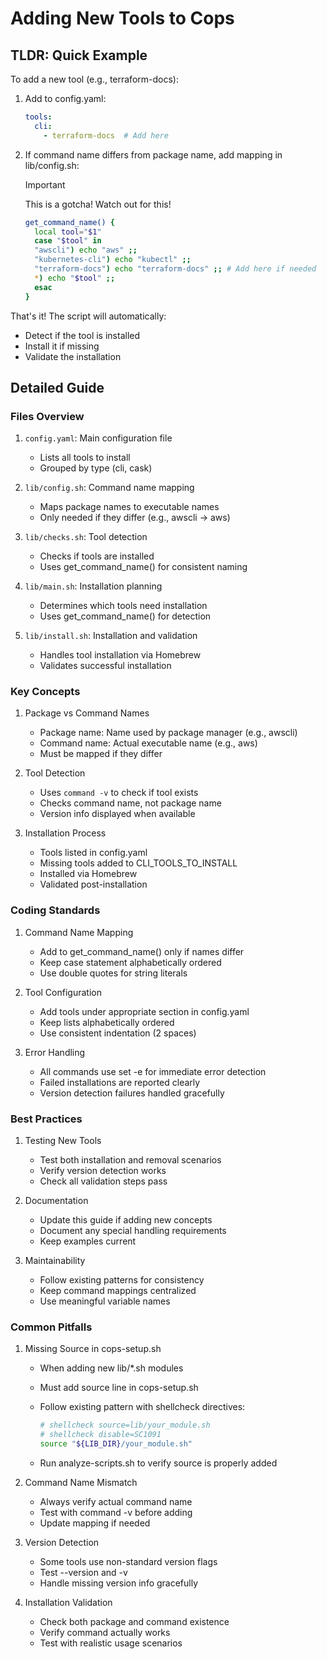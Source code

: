 # Adding New Tools to Cops

## TLDR: Quick Example

To add a new tool (e.g., terraform-docs):

1. Add to config.yaml:

    ```yaml
    tools:
      cli:
        - terraform-docs  # Add here
    ```

2. If command name differs from package name, add mapping in lib/config.sh:

    > [!IMPORTANT]
    > This is a gotcha! Watch out for this!

    ```bash
    get_command_name() {
      local tool="$1"
      case "$tool" in
      "awscli") echo "aws" ;;
      "kubernetes-cli") echo "kubectl" ;;
      "terraform-docs") echo "terraform-docs" ;; # Add here if needed
      *) echo "$tool" ;;
      esac
    }
    ```

That's it! The script will automatically:

- Detect if the tool is installed
- Install it if missing
- Validate the installation

## Detailed Guide

### Files Overview

1. `config.yaml`: Main configuration file
   - Lists all tools to install
   - Grouped by type (cli, cask)

2. `lib/config.sh`: Command name mapping
   - Maps package names to executable names
   - Only needed if they differ (e.g., awscli → aws)

3. `lib/checks.sh`: Tool detection
   - Checks if tools are installed
   - Uses get_command_name() for consistent naming

4. `lib/main.sh`: Installation planning
   - Determines which tools need installation
   - Uses get_command_name() for detection

5. `lib/install.sh`: Installation and validation
   - Handles tool installation via Homebrew
   - Validates successful installation

### Key Concepts

1. Package vs Command Names
   - Package name: Name used by package manager (e.g., awscli)
   - Command name: Actual executable name (e.g., aws)
   - Must be mapped if they differ

2. Tool Detection
   - Uses `command -v` to check if tool exists
   - Checks command name, not package name
   - Version info displayed when available

3. Installation Process
   - Tools listed in config.yaml
   - Missing tools added to CLI_TOOLS_TO_INSTALL
   - Installed via Homebrew
   - Validated post-installation

### Coding Standards

1. Command Name Mapping
   - Add to get_command_name() only if names differ
   - Keep case statement alphabetically ordered
   - Use double quotes for string literals

2. Tool Configuration
   - Add tools under appropriate section in config.yaml
   - Keep lists alphabetically ordered
   - Use consistent indentation (2 spaces)

3. Error Handling
   - All commands use set -e for immediate error detection
   - Failed installations are reported clearly
   - Version detection failures handled gracefully

### Best Practices

1. Testing New Tools
   - Test both installation and removal scenarios
   - Verify version detection works
   - Check all validation steps pass

2. Documentation
   - Update this guide if adding new concepts
   - Document any special handling requirements
   - Keep examples current

3. Maintainability
   - Follow existing patterns for consistency
   - Keep command mappings centralized
   - Use meaningful variable names

### Common Pitfalls

1. Missing Source in cops-setup.sh
   - When adding new lib/*.sh modules
   - Must add source line in cops-setup.sh
   - Follow existing pattern with shellcheck directives:

     ```bash
     # shellcheck source=lib/your_module.sh
     # shellcheck disable=SC1091
     source "${LIB_DIR}/your_module.sh"
     ```

   - Run analyze-scripts.sh to verify source is properly added

2. Command Name Mismatch
   - Always verify actual command name
   - Test with command -v before adding
   - Update mapping if needed

3. Version Detection
   - Some tools use non-standard version flags
   - Test --version and -v
   - Handle missing version info gracefully

4. Installation Validation
   - Check both package and command existence
   - Verify command actually works
   - Test with realistic usage scenarios
